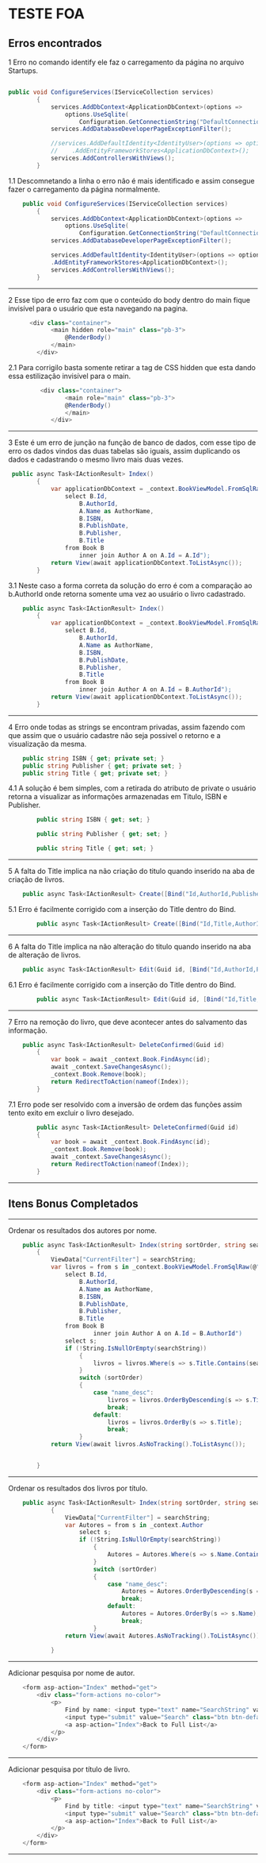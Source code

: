 # TESTE FOA

## Erros encontrados

1 Erro no comando identify ele faz o carregamento da página no arquivo Startups.

```csharp

public void ConfigureServices(IServiceCollection services)
        {
            services.AddDbContext<ApplicationDbContext>(options =>
                options.UseSqlite(
                    Configuration.GetConnectionString("DefaultConnection")));
            services.AddDatabaseDeveloperPageExceptionFilter();

            //services.AddDefaultIdentity<IdentityUser>(options => options.SignIn.RequireConfirmedAccount = true)
            //    .AddEntityFrameworkStores<ApplicationDbContext>();
            services.AddControllersWithViews();
        }
```

1.1 Descomnetando a linha o erro não é mais identificado e assim consegue fazer o carregamento da página normalmente.

```csharp
    public void ConfigureServices(IServiceCollection services)
        {
            services.AddDbContext<ApplicationDbContext>(options =>
                options.UseSqlite(
                    Configuration.GetConnectionString("DefaultConnection")));
            services.AddDatabaseDeveloperPageExceptionFilter();

            services.AddDefaultIdentity<IdentityUser>(options => options.SignIn.RequireConfirmedAccount = true)
            .AddEntityFrameworkStores<ApplicationDbContext>();
            services.AddControllersWithViews();
        }
```
-----------------------------------------------------------------------------------------------------------------------------------------------------------------------

2 Esse tipo de erro faz com que o conteúdo do body dentro do main fique invisível para o usuário que esta navegando na pagina.

```csharp
      <div class="container">
            <main hidden role="main" class="pb-3">
                @RenderBody()
            </main>
        </div>
```
2.1 Para corrigilo basta somente retirar a tag de CSS hidden que esta dando essa estilização invisível para o main.
```csharp   
         <div class="container">
                <main role="main" class="pb-3">
                @RenderBody()
                </main>
            </div>
```
-----------------------------------------------------------------------------------------------------------------------------------------------------------------------

3 Este é um erro de junção na função de banco de dados, com esse tipo de erro os dados vindos das duas tabelas são iguais, assim duplicando os dados e cadastrando o mesmo livro mais duas vezes.

```csharp
 public async Task<IActionResult> Index()
        {
            var applicationDbContext = _context.BookViewModel.FromSqlRaw(@"
                select B.Id,
                    B.AuthorId,
                    A.Name as AuthorName,
                    B.ISBN,
                    B.PublishDate,
                    B.Publisher,
                    B.Title
                from Book B
                    inner join Author A on A.Id = A.Id");
            return View(await applicationDbContext.ToListAsync());
        }
```
3.1 Neste caso a forma correta da solução do erro é com a comparação ao b.AuthorId onde retorna somente uma vez ao usuário o livro cadastrado.

```csharp
    public async Task<IActionResult> Index()
        {
            var applicationDbContext = _context.BookViewModel.FromSqlRaw(@"
                select B.Id,
                    B.AuthorId,
                    A.Name as AuthorName,
                    B.ISBN,
                    B.PublishDate,
                    B.Publisher,
                    B.Title
                from Book B
                    inner join Author A on A.Id = B.AuthorId");
            return View(await applicationDbContext.ToListAsync());
        }
```
-----------------------------------------------------------------------------------------------------------------------------------------------------------------------


4 Erro onde todas as strings se encontram privadas, assim fazendo com que assim que o usuário cadastre não seja possivel o retorno e a visualização da mesma.
```csharp
    public string ISBN { get; private set; }
    public string Publisher { get; private set; }
    public string Title { get; private set; }
```
4.1 A solução é bem simples, com a retirada do atributo de private o usuário retorna a visualizar as informações armazenadas em Titulo, ISBN e Publisher.
```csharp
        public string ISBN { get; set; }

        public string Publisher { get; set; }

        public string Title { get; set; }
```
-----------------------------------------------------------------------------------------------------------------------------------------------------------------------


5 A falta do Title implica na não criação do titulo quando inserido na aba de criação de livros.
```csharp
    public async Task<IActionResult> Create([Bind("Id,AuthorId,Publisher,ISBN,PublishDate")] Book book)
```
5.1 Erro é facilmente corrigido com a inserção do Title dentro do Bind.
```csharp        
        public async Task<IActionResult> Create([Bind("Id,Title,AuthorId,Publisher,ISBN,PublishDate")] Book book)
```
-----------------------------------------------------------------------------------------------------------------------------------------------------------------------

6 A falta do Title implica na não alteração do titulo quando inserido na aba de alteração de livros.
```csharp
    public async Task<IActionResult> Edit(Guid id, [Bind("Id,AuthorId,Publisher,ISBN,PublishDate")] Book book)
```
6.1 Erro é facilmente corrigido com a inserção do Title dentro do Bind.
```csharp  
        public async Task<IActionResult> Edit(Guid id, [Bind("Id,Title,AuthorId,Publisher,ISBN,PublishDate")] Book book)
```
-----------------------------------------------------------------------------------------------------------------------------------------------------------------------

7 Erro na remoção do livro, que deve acontecer antes do salvamento das informação.
```csharp
    public async Task<IActionResult> DeleteConfirmed(Guid id)
        {
            var book = await _context.Book.FindAsync(id);
            await _context.SaveChangesAsync();
            _context.Book.Remove(book);
            return RedirectToAction(nameof(Index));
        }
```
7.1 Erro pode ser resolvido com a inversão de ordem das funções assim tento exito em excluir o livro desejado.
```csharp
        public async Task<IActionResult> DeleteConfirmed(Guid id)
        {
            var book = await _context.Book.FindAsync(id);
            _context.Book.Remove(book);
            await _context.SaveChangesAsync();
            return RedirectToAction(nameof(Index));
        }
```
-----------------------------------------------------------------------------------------------------------------------------------------------------------------------

## Itens Bonus Completados
-----------------------------------------------------------------------------------------------------------------------------------------------------------------------
Ordenar os resultados dos autores por nome.
```csharp
    public async Task<IActionResult> Index(string sortOrder, string searchString)
        { 
            ViewData["CurrentFilter"] = searchString;
            var livros = from s in _context.BookViewModel.FromSqlRaw(@"
                select B.Id,
                    B.AuthorId,
                    A.Name as AuthorName,
                    B.ISBN,
                    B.PublishDate,
                    B.Publisher,
                    B.Title
                from Book B
                        inner join Author A on A.Id = B.AuthorId")
                select s;
                if (!String.IsNullOrEmpty(searchString))
                    {
                        livros = livros.Where(s => s.Title.Contains(searchString));
                    }
                    switch (sortOrder)
                    {
                        case "name_desc":
                            livros = livros.OrderByDescending(s => s.Title);
                            break;
                        default:
                            livros = livros.OrderBy(s => s.Title);
                            break;
                    }
            return View(await livros.AsNoTracking().ToListAsync());


        }
```
-----------------------------------------------------------------------------------------------------------------------------------------------------------------------
Ordenar os resultados dos livros por título.
```csharp
    public async Task<IActionResult> Index(string sortOrder, string searchString)
            {       
                ViewData["CurrentFilter"] = searchString;
                var Autores = from s in _context.Author
                    select s;
                    if (!String.IsNullOrEmpty(searchString))
                        {
                            Autores = Autores.Where(s => s.Name.Contains(searchString));
                        }
                        switch (sortOrder)
                        {
                            case "name_desc":
                                Autores = Autores.OrderByDescending(s => s.Name);
                                break;
                            default:
                                Autores = Autores.OrderBy(s => s.Name);
                                break;
                        }
                return View(await Autores.AsNoTracking().ToListAsync());
        
            }
```
-----------------------------------------------------------------------------------------------------------------------------------------------------------------------
Adicionar pesquisa por nome de autor.
```csharp
    <form asp-action="Index" method="get">
        <div class="form-actions no-color">
            <p>
                Find by name: <input type="text" name="SearchString" value=""/>
                <input type="submit" value="Search" class="btn btn-default" /> |
                <a asp-action="Index">Back to Full List</a>
            </p>
        </div>
    </form>
```
-----------------------------------------------------------------------------------------------------------------------------------------------------------------------
Adicionar pesquisa por título de livro.
```csharp
    <form asp-action="Index" method="get">
        <div class="form-actions no-color">
            <p>
                Find by title: <input type="text" name="SearchString" value=""/>
                <input type="submit" value="Search" class="btn btn-default" /> |
                <a asp-action="Index">Back to Full List</a>
            </p>
        </div>
    </form>
```
-----------------------------------------------------------------------------------------------------------------------------------------------------------------------
